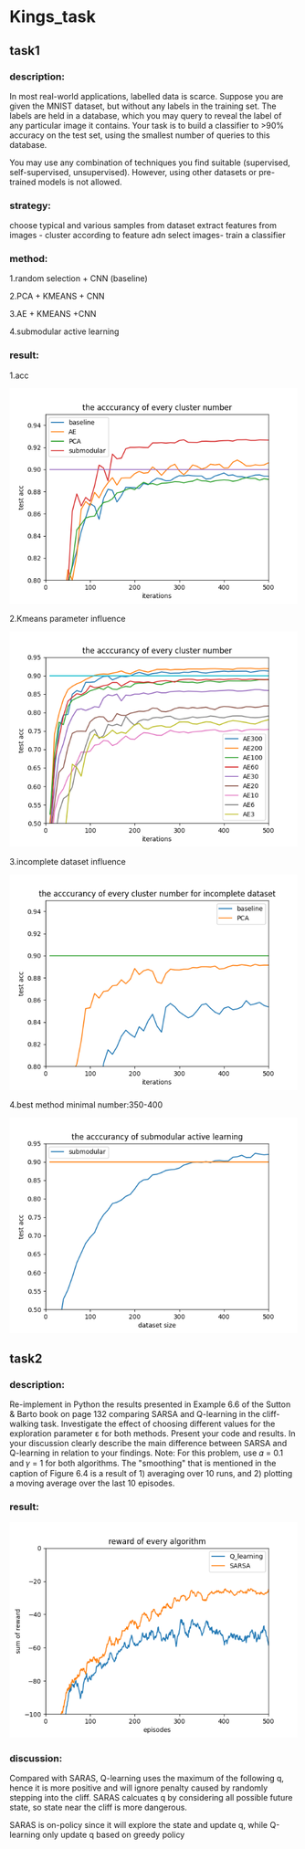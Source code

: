 # Kings_task
## task1
### description: 
In most real-world applications, labelled data is scarce. Suppose you are given the MNIST dataset, but without any labels in the training set. The labels are held in a database,
which you may query to reveal the label of any particular image it contains. Your task is to build a classifier
to >90% accuracy on the test set, using the smallest number of queries to this database.

You may use any combination of techniques you find suitable (supervised, self-supervised, unsupervised).
However, using other datasets or pre-trained models is not allowed.

### strategy:
choose typical and various samples from dataset
extract features from images - cluster according to feature adn select images- train a classifier

### method:
1.random selection + CNN (baseline)

2.PCA + KMEANS + CNN

3.AE + KMEANS +CNN

4.submodular active learning

### result:
1.acc

![test_acc](https://github.com/zixichen007115/Kings_task/blob/main/method_acc.png "the acccurancy of every method")

2.Kmeans parameter influence

![test_acc](https://github.com/zixichen007115/Kings_task/blob/main/cluster_acc.png "the acccurancy of every cluster number")

3.incomplete dataset influence

![test_acc](https://github.com/zixichen007115/Kings_task/blob/main/method_acc_incomplete.png "the acccurancy of every cluster number")

4.best method
minimal number:350-400

![test_acc](https://github.com/zixichen007115/Kings_task/blob/main/best.png "the acccurancy of every cluster number")

## task2
### description: 
Re-implement in Python the results presented in Example 6.6 of the Sutton & Barto book on page 132
comparing SARSA and Q-learning in the cliff-walking task. Investigate the effect of choosing different values
for the exploration parameter ε for both methods. Present your code and results. In your discussion clearly
describe the main difference between SARSA and Q-learning in relation to your findings.
Note: For this problem, use 𝛼 = 0.1 and 𝛾 = 1 for both algorithms. The "smoothing" that is mentioned in the
caption of Figure 6.4 is a result of 1) averaging over 10 runs, and 2) plotting a moving average over the last
10 episodes.

### result:

![test_acc](https://github.com/zixichen007115/Kings_task/blob/main/reward.png "the acccurancy of every cluster number")

### discussion:
Compared with SARAS, Q-learning uses the maximum of the following q, hence it is more positive and will ignore penalty caused by randomly stepping into the cliff.
SARAS calcuates q by considering all possible future state, so state near the cliff is more dangerous.

SARAS is on-policy since it will explore the state and update q, while Q-learning only update q based on greedy policy

